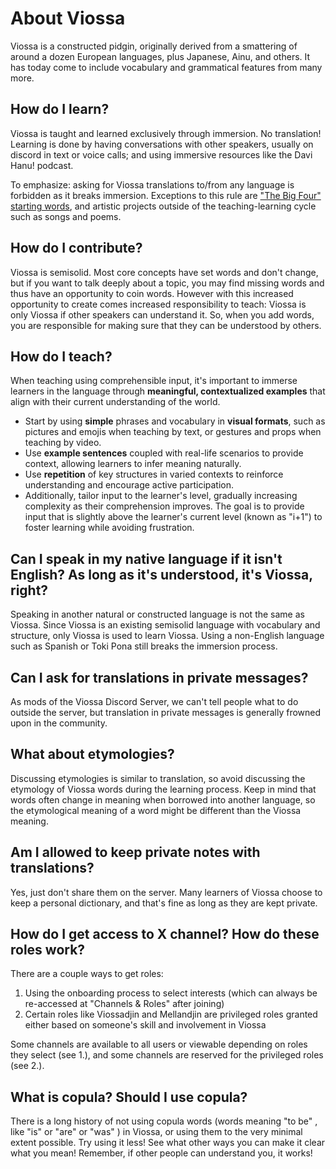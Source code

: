 # About Viossa

Viossa is a constructed pidgin, originally derived from a smattering of around a dozen European languages, plus Japanese, Ainu, and others. It has today come to include vocabulary and grammatical features from many more.

## How do I learn?

Viossa is taught and learned exclusively through immersion. No translation! Learning is done by having conversations with other speakers, usually on discord in text or voice calls; and using immersive resources like the Davi Hanu! podcast.

To emphasize: asking for Viossa translations to/from any language is forbidden as it breaks immersion. Exceptions to this rule are ["The Big Four" starting words](bigfour.md), and artistic projects outside of the teaching-learning cycle such as songs and poems.

## How do I contribute?

Viossa is semisolid. Most core concepts have set words and don't change, but if you want to talk deeply about a topic, you may find missing words and thus have an opportunity to coin words. However with this increased opportunity to create comes increased responsibility to teach: Viossa is only Viossa if other speakers can understand it. So, when you add words, you are responsible for making sure that they can be understood by others. 

## How do I teach?

When teaching using comprehensible input, it's important to immerse learners in the language through **meaningful, contextualized examples** that align with their current understanding of the world. 
- Start by using **simple** phrases and vocabulary in **visual formats**, such as pictures and emojis when teaching by text, or gestures and props when teaching by video. 
- Use **example sentences** coupled with real-life scenarios to provide context, allowing learners to infer meaning naturally.
- Use **repetition** of key structures in varied contexts to reinforce understanding and encourage active participation. 
- Additionally, tailor input to the learner's level, gradually increasing complexity as their comprehension improves. The goal is to provide input that is slightly above the learner's current level (known as "i+1") to foster learning while avoiding frustration.

## Can I speak in my native language if it isn't English? As long as it's understood, it's Viossa, right?

Speaking in another natural or constructed language is not the same as Viossa. Since Viossa is an existing semisolid language with vocabulary and structure, only Viossa is used to learn Viossa. Using a non-English language such as Spanish or Toki Pona still breaks the immersion process.

## Can I ask for translations in private messages?

As mods of the Viossa Discord Server, we can't tell people what to do outside the server, but translation in private messages is generally frowned upon in the community.

## What about etymologies?

Discussing etymologies is similar to translation, so avoid discussing the etymology of Viossa words during the learning process. Keep in mind that words often change in meaning when borrowed into another language, so the etymological meaning of a word might be different than the Viossa meaning.

## Am I allowed to keep private notes with translations?

Yes, just don't share them on the server. Many learners of Viossa choose to keep a personal dictionary, and that's fine as long as they are kept private.

## How do I get access to X channel? How do these roles work?

There are a couple ways to get roles:
1. Using the onboarding process to select interests (which can always be re-accessed at "⁠Channels & Roles" after joining)
2. Certain roles like Viossadjin and Mellandjin are privileged roles granted either based on someone's skill and involvement in Viossa

Some channels are available to all users or viewable depending on roles they select (see 1.), and some channels are reserved for the privileged roles (see 2.).

## What is copula? Should I use copula?

There is a long history of not using copula words (words meaning "to be" , like "is" or "are" or "was" ) in Viossa, or using them to the very minimal extent possible. Try using it less! See what other ways you can make it clear what you mean! Remember, if other people can understand you, it works!

